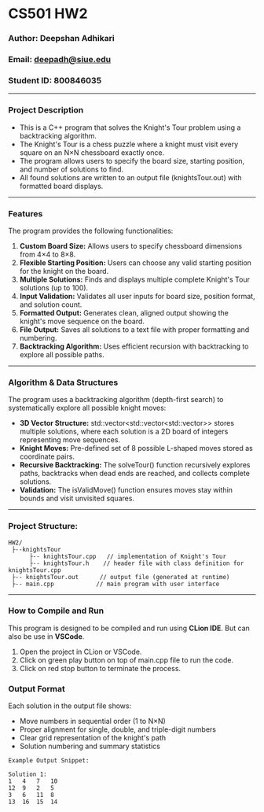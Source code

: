 # CS501 HW2

### Author: Deepshan Adhikari
### Email: deepadh@siue.edu
### Student ID: 800846035

---

### Project Description
- This is a C++ program that solves the Knight's Tour problem using a backtracking algorithm.
- The Knight's Tour is a chess puzzle where a knight must visit every square on an N×N chessboard exactly once.
- The program allows users to specify the board size, starting position, and number of solutions to find.
- All found solutions are written to an output file (knightsTour.out) with formatted board displays.

---

### Features
The program provides the following functionalities:
1. **Custom Board Size:** Allows users to specify chessboard dimensions from 4×4 to 8×8.
2. **Flexible Starting Position:** Users can choose any valid starting position for the knight on the board.
3. **Multiple Solutions:** Finds and displays multiple complete Knight's Tour solutions (up to 100).
4. **Input Validation:** Validates all user inputs for board size, position format, and solution count.
5. **Formatted Output:** Generates clean, aligned output showing the knight's move sequence on the board.
6. **File Output:** Saves all solutions to a text file with proper formatting and numbering.
7. **Backtracking Algorithm:** Uses efficient recursion with backtracking to explore all possible paths.

---

### Algorithm & Data Structures
The program uses a backtracking algorithm (depth-first search) to systematically explore all possible knight moves:
- **3D Vector Structure:** std::vector<std::vector<std::vector<int>>> stores multiple solutions, where each solution is a 2D board of integers representing move sequences.
- **Knight Moves:** Pre-defined set of 8 possible L-shaped moves stored as coordinate pairs.
- **Recursive Backtracking:** The solveTour() function recursively explores paths, backtracks when dead ends are reached, and collects complete solutions.
- **Validation:** The isValidMove() function ensures moves stay within bounds and visit unvisited squares.

---

### Project Structure:
```
HW2/
 ├--knightsTour
      ├-- knightsTour.cpp   // implementation of Knight's Tour
      ├-- knightsTour.h    // header file with class definition for knightsTour.cpp
 ├-- knightsTour.out      // output file (generated at runtime)
 ├-- main.cpp            // main program with user interface
```
---

### How to Compile and Run
This program is designed to be compiled and run using **CLion IDE**. But can also be use in **VSCode**.
1. Open the project in CLion or VSCode.
2. Click on green play button on top of main.cpp file to run the code.
3. Click on red stop button to terminate the process.

### Output Format
Each solution in the output file shows:
- Move numbers in sequential order (1 to N×N)
- Proper alignment for single, double, and triple-digit numbers
- Clear grid representation of the knight's path
- Solution numbering and summary statistics

```
Example Output Snippet:

Solution 1:
1   4   7   10
12  9   2   5
3   6   11  8
13  16  15  14  
```